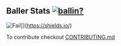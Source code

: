## Baller Stats [![ballin?](https://img.shields.io/badge/are%20we%20ballin%3F-ya%20%F0%9F%8F%80-orange)](https://shields.io/)

![Fail](https://media.giphy.com/media/uOIKBePrZhexy/giphy.gif)]](https://shields.io/)

To contribute checkout [CONTRIBUTING.md](https://github.com/borozcod/baller-stats/blob/master/CONTRIBUTING.md "CONTRIBUTING.md")

